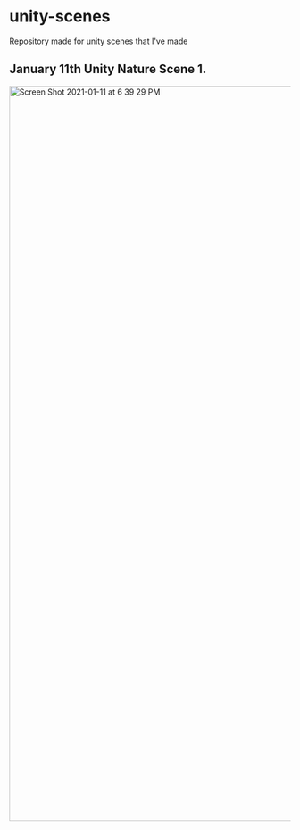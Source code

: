 # unity-scenes
Repository made for unity scenes that I've made

## January 11th Unity Nature Scene 1.
<img width="1318" alt="Screen Shot 2021-01-11 at 6 39 29 PM" src="https://user-images.githubusercontent.com/56200546/104251221-35f63c00-543d-11eb-82ac-f9d1582933f5.png">
